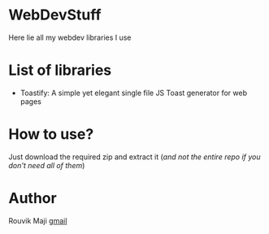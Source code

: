 # WebDevStuff
Here lie all my webdev libraries I use

# List of libraries
- Toastify: A simple yet elegant single file JS Toast generator for web pages

# How to use?
Just download the required zip and extract it (*and not the entire repo if you don't need all of them*)

# Author
Rouvik Maji [gmail](mailto:majirouvik@gmail.com)
